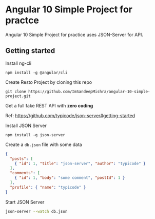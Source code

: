 # Angular 10 Simple Project for practce
Angular 10 Simple Project for practice uses JSON-Server for API.

## Getting started

Install ng-cli

```
npm install -g @angular/cli
```

Create Resto Project by cloning this repo

```
git clone https://github.com/ImSandeepMishra/angular-10-simple-project.git
```
Get a full fake REST API with __zero coding__

Ref: https://github.com/typicode/json-server#getting-started

Install JSON Server 

```
npm install -g json-server
```

Create a `db.json` file with some data

```json
{
  "posts": [
    { "id": 1, "title": "json-server", "author": "typicode" }
  ],
  "comments": [
    { "id": 1, "body": "some comment", "postId": 1 }
  ],
  "profile": { "name": "typicode" }
}
```

Start JSON Server

```bash
json-server --watch db.json
```
